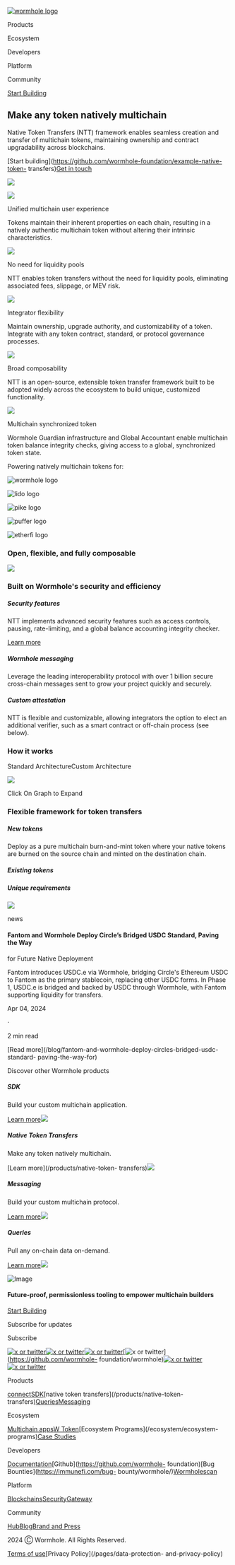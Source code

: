 [![wormhole
logo](https://images.ctfassets.net/n8aw1cra6v98/2057wAXk6apiGi4vfTeC2u/9e200f5dfebaf6bb113c879243cf4508/wormwhole.svg?w=384&q=100)](/)

Products

Ecosystem

Developers

Platform

Community

[Start Building](https://docs.wormhole.com/)

## Make any token natively multichain

Native Token Transfers (NTT) framework enables seamless creation and transfer
of multichain tokens, maintaining ownership and contract upgradability across
blockchains.

[Start building](https://github.com/wormhole-foundation/example-native-token-
transfers)[Get in touch](/contact)

![](https://images.ctfassets.net/n8aw1cra6v98/2U81iSfS5Ne6ub4NOftFKL/755d2ba90c344d9173a9f51134510418/Group_427320713.svg?w=1200&q=75)

![](https://images.ctfassets.net/n8aw1cra6v98/47LP13JTZQhgJ8ma1CE0aW/a4339e8067bb8de826b848ce6e458a9a/gasless.svg?w=128&q=75)

Unified multichain user experience

Tokens maintain their inherent properties on each chain, resulting in a
natively authentic multichain token without altering their intrinsic
characteristics.

![](https://images.ctfassets.net/n8aw1cra6v98/sV9vnadoEGQQdHEtsrufg/f59df52502ce553747620363a4db1f9c/bridge.svg?w=128&q=75)

No need for liquidity pools

NTT enables token transfers without the need for liquidity pools, eliminating
associated fees, slippage, or MEV risk.

![](https://images.ctfassets.net/n8aw1cra6v98/6HDPkAlU2d8f2fFNJy3BS3/45d0743aa2691982e673c00e76d1b83b/3lines.svg?w=128&q=75)

Integrator flexibility

Maintain ownership, upgrade authority, and customizability of a token.
Integrate with any token contract, standard, or protocol governance processes.

![](https://images.ctfassets.net/n8aw1cra6v98/36pfFbPLlPqWDalxFi5B0b/ab1b19516f41cc15544d460b07d5cc50/user.svg?w=128&q=75)

Broad composability

NTT is an open-source, extensible token transfer framework built to be adopted
widely across the ecosystem to build unique, customized functionality.

![](https://images.ctfassets.net/n8aw1cra6v98/1EvpIpH5ZaA1u21vbiPurB/fb52808b04af6361a60dfdc820425d9b/multichain.svg?w=128&q=75)

Multichain synchronized token

Wormhole Guardian infrastructure and Global Accountant enable multichain token
balance integrity checks, giving access to a global, synchronized token state.

Powering natively multichain tokens for:

![wormhole
logo](https://images.ctfassets.net/n8aw1cra6v98/4JGYWyICSePAF6QYdNix4z/c185135212caf5686077a8dc3967266e/wormhole.svg?w=828&q=75)

![lido
logo](https://images.ctfassets.net/n8aw1cra6v98/QKYpzgPBrXPp4ZRqRbrCA/07808c7a4ad367ca82efda266dc87067/lido.svg?w=828&q=75)

![pike
logo](https://images.ctfassets.net/n8aw1cra6v98/3Gb8SGOiX3efiqy3S4RzAD/3ca0fcba09778b2bbd2414a2ac4f12a4/pike.svg?w=828&q=75)

![puffer
logo](https://images.ctfassets.net/n8aw1cra6v98/5mhqNVYd5brwdUEY9j5DCI/a3c913dcd35aff9096ee1b8b4c59c94c/puffer.svg?w=828&q=75)

![etherfi
logo](https://images.ctfassets.net/n8aw1cra6v98/3RpFjTdFsXmItuSDBB6K0g/958d7f62b19e66e69378063c134bb3d4/etherfi.svg?w=828&q=75)

### Open, flexible, and fully composable

![](https://images.ctfassets.net/n8aw1cra6v98/4KAVORJTzmyYWOgLfAnBFc/b33f15237080628072a192747db2b02e/mountaingrid.svg?w=1920&q=75)

### Built on Wormhole's security and efficiency

##### Security features

NTT implements advanced security features such as access controls, pausing,
rate-limiting, and a global balance accounting integrity checker.

[Learn more](/)

##### Wormhole messaging

Leverage the leading interoperability protocol with over 1 billion secure
cross-chain messages sent to grow your project quickly and securely.

##### Custom attestation

NTT is flexible and customizable, allowing integrators the option to elect an
additional verifier, such as a smart contract or off-chain process (see
below).

### How it works

Standard ArchitectureCustom Architecture

![](https://images.ctfassets.net/n8aw1cra6v98/4jizzBOHn0tqPJUcz3pp1o/35bc72fe98cfa074cfc8494b44dfcf3b/Graph__1_.webp)

Click On Graph to Expand

### Flexible framework for token transfers

##### New tokens

Deploy as a pure multichain burn-and-mint token where your native tokens are
burned on the source chain and minted on the destination chain.

##### Existing tokens

##### Unique requirements

![](https://images.ctfassets.net/n8aw1cra6v98/3mJWtgszpM36Y0x2DzbdW7/ae482c19dfabb3b2873591874ba06584/Fantom___Circle_Announcement.png?w=1920&q=75)

news

#### Fantom and Wormhole Deploy Circle’s Bridged USDC Standard, Paving the Way
for Future Native Deployment

Fantom introduces USDC.e via Wormhole, bridging Circle's Ethereum USDC to
Fantom as the primary stablecoin, replacing other USDC forms. In Phase 1,
USDC.e is bridged and backed by USDC through Wormhole, with Fantom supporting
liquidity for transfers.

Apr 04, 2024

·

2 min read

[Read more](/blog/fantom-and-wormhole-deploy-circles-bridged-usdc-standard-
paving-the-way-for)

Discover other Wormhole products

##### SDK

Build your custom multichain application.

[Learn
more](/products/sdk)![](https://images.ctfassets.net/n8aw1cra6v98/1UpskSY7IlHAT1hd8JeiJj/8926ee2806c3bfb8d8fd3247d6bff641/Queries.webp?w=1080&q=75)

##### Native Token Transfers

Make any token natively multichain.

[Learn more](/products/native-token-
transfers)![](https://images.ctfassets.net/n8aw1cra6v98/5AC4LQoh6Xvpl6MBb0spy/5a825aa9c53b41d162f23931c30c56c5/Frame_427320722.svg?w=1080&q=75)

##### Messaging

Build your custom multichain protocol.

[Learn
more](/products/messaging)![](https://images.ctfassets.net/n8aw1cra6v98/2xG6hd69OFcNCxC79vHdnO/a029107e645b4bc7169cc2304396b470/Messaging.webp?w=1080&q=75)

##### Queries

Pull any on-chain data on-demand.

[Learn
more](/products/queries)![](https://images.ctfassets.net/n8aw1cra6v98/1UpskSY7IlHAT1hd8JeiJj/8926ee2806c3bfb8d8fd3247d6bff641/Queries.webp?w=1080&q=75)

![Image](https://images.ctfassets.net/n8aw1cra6v98/2fP8M06oPDd6atrcKaUHOQ/0fcc04374046f970de7dfb7fe86574e5/worm.svg)

#### Future-proof, permissionless tooling to empower multichain builders

[Start Building](https://docs.wormhole.com/)

Subscribe for updates

Subscribe

[![x or twitter](/assets/x.svg)](https://twitter.com/wormhole)[![x or
twitter](/assets/discord.svg)](https://discord.gg/wormholecrypto)[![x or
twitter](/assets/telegram.svg)](https://t.me/wormholecrypto)[![x or
twitter](/assets/github.svg)](https://github.com/wormhole-
foundation/wormhole)[![x or
twitter](/assets/some.svg)](https://docs.wormhole.com/)[![x or
twitter](/assets/youtube.svg)](https://www.youtube.com/@wormholecrypto)

Products

[connect](/products/connect)[SDK](/products/sdk)[native token
transfers](/products/native-token-
transfers)[Queries](/products/queries)[Messaging](/products/messaging)

Ecosystem

[Multichain apps](/ecosystem/multichain-apps)[W
Token](/ecosystem/w-token)[Ecosystem Programs](/ecosystem/ecosystem-
programs)[Case Studies](/case-studies)

Developers

[Documentation](https://docs.wormhole.com/wormhole)[Github](https://github.com/wormhole-
foundation)[Bug Bounties](https://immunefi.com/bug-
bounty/wormhole/)[Wormholescan](https://wormholescan.io/)

Platform

[Blockchains](/platform/blockchains)[Security](/platform/security)[Gateway](/platform/gateway)

Community

[Hub](/community/hub)[Blog](/blog)[Brand and Press](/brand-and-press)

2024 Ⓒ Wormhole. All Rights Reserved.

[Terms of use](/pages/terms-of-use)[Privacy Policy](/pages/data-protection-
and-privacy-policy)

